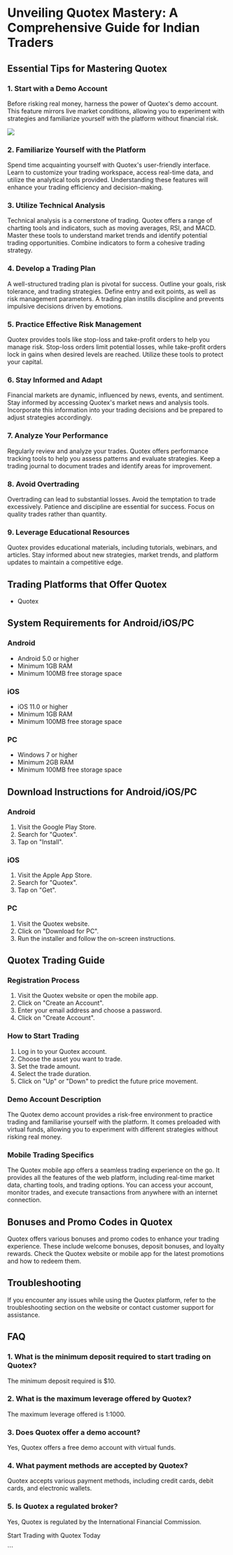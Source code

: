 # Unveiling Quotex Mastery: A Comprehensive Guide for Indian Traders

## Essential Tips for Mastering Quotex

### 1. Start with a Demo Account

Before risking real money, harness the power of Quotex\'s demo account.
This feature mirrors live market conditions, allowing you to experiment
with strategies and familiarize yourself with the platform without
financial risk.

[![](https://static.quotex.io/files/4_en/300_250.jpg)](https://traff.sbs/brokerqxlid)

### 2. Familiarize Yourself with the Platform

Spend time acquainting yourself with Quotex\'s user-friendly interface.
Learn to customize your trading workspace, access real-time data, and
utilize the analytical tools provided. Understanding these features will
enhance your trading efficiency and decision-making.

### 3. Utilize Technical Analysis

Technical analysis is a cornerstone of trading. Quotex offers a range of
charting tools and indicators, such as moving averages, RSI, and MACD.
Master these tools to understand market trends and identify potential
trading opportunities. Combine indicators to form a cohesive trading
strategy.

### 4. Develop a Trading Plan

A well-structured trading plan is pivotal for success. Outline your
goals, risk tolerance, and trading strategies. Define entry and exit
points, as well as risk management parameters. A trading plan instills
discipline and prevents impulsive decisions driven by emotions.

### 5. Practice Effective Risk Management

Quotex provides tools like stop-loss and take-profit orders to help you
manage risk. Stop-loss orders limit potential losses, while take-profit
orders lock in gains when desired levels are reached. Utilize these
tools to protect your capital.

### 6. Stay Informed and Adapt

Financial markets are dynamic, influenced by news, events, and
sentiment. Stay informed by accessing Quotex\'s market news and analysis
tools. Incorporate this information into your trading decisions and be
prepared to adjust strategies accordingly.

### 7. Analyze Your Performance

Regularly review and analyze your trades. Quotex offers performance
tracking tools to help you assess patterns and evaluate strategies. Keep
a trading journal to document trades and identify areas for improvement.

### 8. Avoid Overtrading

Overtrading can lead to substantial losses. Avoid the temptation to
trade excessively. Patience and discipline are essential for success.
Focus on quality trades rather than quantity.

### 9. Leverage Educational Resources

Quotex provides educational materials, including tutorials, webinars,
and articles. Stay informed about new strategies, market trends, and
platform updates to maintain a competitive edge.

## Trading Platforms that Offer Quotex

-   Quotex

## System Requirements for Android/iOS/PC

### Android

-   Android 5.0 or higher
-   Minimum 1GB RAM
-   Minimum 100MB free storage space

### iOS

-   iOS 11.0 or higher
-   Minimum 1GB RAM
-   Minimum 100MB free storage space

### PC

-   Windows 7 or higher
-   Minimum 2GB RAM
-   Minimum 100MB free storage space

## Download Instructions for Android/iOS/PC

### Android

1.  Visit the Google Play Store.
2.  Search for "Quotex".
3.  Tap on "Install".

### iOS

1.  Visit the Apple App Store.
2.  Search for "Quotex".
3.  Tap on "Get".

### PC

1.  Visit the Quotex website.
2.  Click on "Download for PC".
3.  Run the installer and follow the on-screen instructions.

## Quotex Trading Guide

### Registration Process

1.  Visit the Quotex website or open the mobile app.
2.  Click on "Create an Account".
3.  Enter your email address and choose a password.
4.  Click on "Create Account".

### How to Start Trading

1.  Log in to your Quotex account.
2.  Choose the asset you want to trade.
3.  Set the trade amount.
4.  Select the trade duration.
5.  Click on "Up" or "Down" to predict the future price
    movement.

### Demo Account Description

The Quotex demo account provides a risk-free environment to practice
trading and familiarise yourself with the platform. It comes preloaded
with virtual funds, allowing you to experiment with different strategies
without risking real money.

### Mobile Trading Specifics

The Quotex mobile app offers a seamless trading experience on the go. It
provides all the features of the web platform, including real-time
market data, charting tools, and trading options. You can access your
account, monitor trades, and execute transactions from anywhere with an
internet connection.

## Bonuses and Promo Codes in Quotex

Quotex offers various bonuses and promo codes to enhance your trading
experience. These include welcome bonuses, deposit bonuses, and loyalty
rewards. Check the Quotex website or mobile app for the latest
promotions and how to redeem them.

## Troubleshooting

If you encounter any issues while using the Quotex platform, refer to
the troubleshooting section on the website or contact customer support
for assistance.

## FAQ

### 1. What is the minimum deposit required to start trading on Quotex?

The minimum deposit required is \$10.

### 2. What is the maximum leverage offered by Quotex?

The maximum leverage offered is 1:1000.

### 3. Does Quotex offer a demo account?

Yes, Quotex offers a free demo account with virtual funds.

### 4. What payment methods are accepted by Quotex?

Quotex accepts various payment methods, including credit cards, debit
cards, and electronic wallets.

### 5. Is Quotex a regulated broker?

Yes, Quotex is regulated by the International Financial Commission.

Start Trading with Quotex Today

\`\`\`

